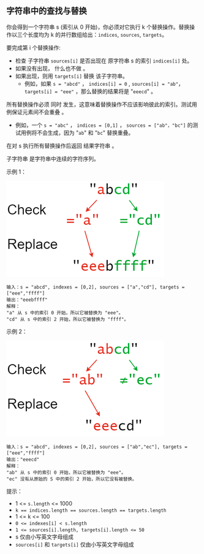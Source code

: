 ## 字符串中的查找与替换

你会得到一个字符串 s (索引从 0 开始)，你必须对它执行 k 个替换操作。替换操作以三个长度均为 k 的并行数组给出：`indices`, `sources`,  `targets`。

要完成第 i 个替换操作:

* 检查 子字符串  `sources[i]` 是否出现在 原字符串 s 的索引 `indices[i]` 处。
* 如果没有出现， 什么也不做 。
* 如果出现，则用 `targets[i]` 替换 该子字符串。
    * 例如，如果 `s = "abcd"` ， `indices[i] = 0` , `sources[i] = "ab"`， `targets[i] = "eee"` ，那么替换的结果将是 "`eeecd`" 。

所有替换操作必须 同时 发生，这意味着替换操作不应该影响彼此的索引。测试用例保证元素间不会重叠 。

* 例如，一个 `s = "abc"` ，  `indices = [0,1]` ， `sources = ["ab"，"bc"]` 的测试用例将不会生成，因为 "`ab`" 和 "`bc`" 替换重叠。

在对 s 执行所有替换操作后返回 结果字符串 。

子字符串 是字符串中连续的字符序列。

示例 1：

![](../images/833.find-and-replace-in-string.png)
```
输入：s = "abcd", indexes = [0,2], sources = ["a","cd"], targets = ["eee","ffff"]
输出："eeebffff"
解释：
"a" 从 s 中的索引 0 开始，所以它被替换为 "eee"。
"cd" 从 s 中的索引 2 开始，所以它被替换为 "ffff"。
```
示例 2：

![](../images/833.find-and-replace-in-string_1.png)
```
输入：s = "abcd", indexes = [0,2], sources = ["ab","ec"], targets = ["eee","ffff"]
输出："eeecd"
解释：
"ab" 从 s 中的索引 0 开始，所以它被替换为 "eee"。
"ec" 没有从原始的 S 中的索引 2 开始，所以它没有被替换。
```

提示：

* 1 <= `s.length` <= 1000
* `k == indices.length == sources.length == targets.length`
* 1 <= k <= 100
* `0 <= indexes[i] < s.length`
* `1 <= sources[i].length, targets[i].length <= 50`
* s 仅由小写英文字母组成
* `sources[i]` 和 `targets[i]` 仅由小写英文字母组成